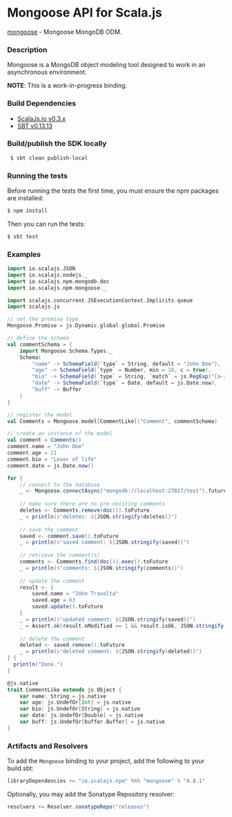 Mongoose API for Scala.js
================================
[mongoose](https://www.npmjs.com/package/mongoose) - Mongoose MongoDB ODM.

### Description

Mongoose is a MongoDB object modeling tool designed to work in an asynchronous environment.

**NOTE**: This is a work-in-progress binding. 

### Build Dependencies

* [ScalaJs.io v0.3.x](https://github.com/scalajs-io/scalajs.io)
* [SBT v0.13.13](http://www.scala-sbt.org/download.html)

### Build/publish the SDK locally

```bash
 $ sbt clean publish-local
```

### Running the tests

Before running the tests the first time, you must ensure the npm packages are installed:

```bash
$ npm install
```

Then you can run the tests:

```bash
$ sbt test
```

### Examples

```scala
import io.scalajs.JSON
import io.scalajs.nodejs._
import io.scalajs.npm.mongodb.doc
import io.scalajs.npm.mongoose._

import scalajs.concurrent.JSExecutionContext.Implicits.queue
import scalajs.js

// set the promise type
Mongoose.Promise = js.Dynamic.global.global.Promise

// define the schema
val commentSchema = {
    import Mongoose.Schema.Types._
    Schema(
        "name" -> SchemaField(`type` = String, default = "John Doe"),
        "age" -> SchemaField(`type` = Number, min = 18, c = true),
        "bio" -> SchemaField(`type` = String, `match` = js.RegExp("[a-z]")),
        "date" -> SchemaField(`type` = Date, default = js.Date.now),
        "buff" -> Buffer
    )
}

// register the model
val Comments = Mongoose.model[CommentLike]("Comment", commentSchema)

// create an instance of the model
val comment = Comments()
comment.name = "John Doe"
comment.age = 21
comment.bio = "Lover of life"
comment.date = js.Date.now()

for {
    // connect to the database
    _ <- Mongoose.connectAsync("mongodb://localhost:27017/test").future
    
    // make sure there are no pre-existing comments
    deletes <- Comments.remove(doc()).toFuture
    _ = println(s"deletes: ${JSON.stringify(deletes)}")
    
    // save the comment
    saved <- comment.save().toFuture
    _ = println(s"saved comment: ${JSON.stringify(saved)}")
    
    // retrieve the comment(s)
    comments <- Comments.find(doc()).exec().toFuture
    _ = println(s"comments: ${JSON.stringify(comments)}")
    
    // update the comment
    result <- {
        saved.name = "John Travolta"
        saved.age = 63
        saved.update().toFuture
    }
    _ = println(s"updated comment: ${JSON.stringify(saved)}")
    _ = Assert.ok(result.nModified == 1 && result.isOk, JSON.stringify(result))
    
    // delete the comment
    deleted <- saved.remove().toFuture
    _ = println(s"deleted comment: ${JSON.stringify(deleted)}")
} {
  println("Done.")
}

@js.native
trait CommentLike extends js.Object {
    var name: String = js.native
    var age: js.UndefOr[Int] = js.native
    var bio: js.UndefOr[String] = js.native
    var date: js.UndefOr[Double] = js.native
    var buff: js.UndefOr[buffer.Buffer] = js.native
}
```

### Artifacts and Resolvers

To add the `Mongoose` binding to your project, add the following to your build.sbt:  

```sbt
libraryDependencies += "io.scalajs.npm" %%% "mongoose" % "4.8.1"
```

Optionally, you may add the Sonatype Repository resolver:

```sbt   
resolvers += Resolver.sonatypeRepo("releases") 
```
